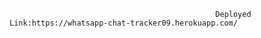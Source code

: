                                                   Deployed Link:https://whatsapp-chat-tracker09.herokuapp.com/
